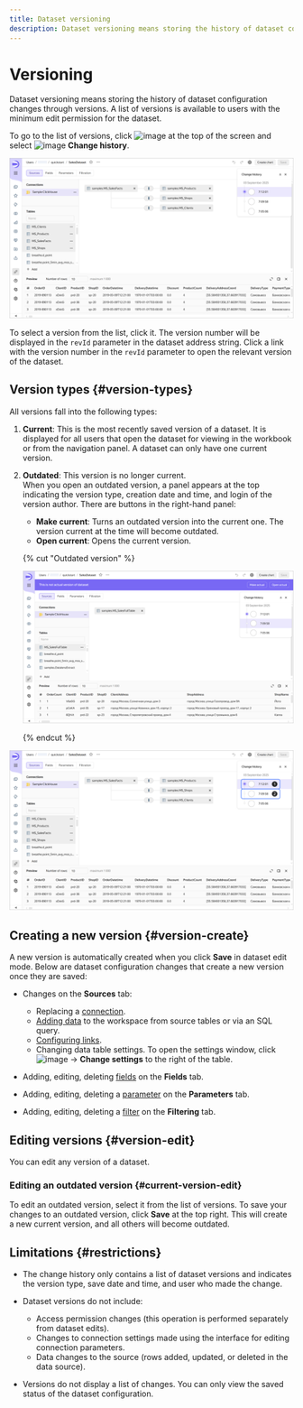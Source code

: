 ```yaml
---
title: Dataset versioning
description: Dataset versioning means storing the history of dataset configuration changes through versions. A list of versions is available to users with the minimum {{ permission-write }} access permissions to the dataset.
---
```


# Versioning

Dataset versioning means storing the history of dataset configuration changes through versions. A list of versions is available to users with the minimum edit permission for the dataset.

To go to the list of versions, click ![image](../../_assets/console-icons/ellipsis.svg) at the top of the screen and select ![image](../../_assets/console-icons/clock.svg) **Change history**.

![image](../../_assets/datalens/concepts/dataset-version-list.png)

To select a version from the list, click it. The version number will be displayed in the `revId` parameter in the dataset address string. Click a link with the version number in the `revId` parameter to open the relevant version of the dataset.

## Version types {#version-types}

All versions fall into the following types:

1. **Current**: This is the most recently saved version of a dataset. It is displayed for all users that open the dataset for viewing in the workbook or from the navigation panel. A dataset can only have one current version.
1. **Outdated**: This version is no longer current.  
   When you open an outdated version, a panel appears at the top indicating the version type, creation date and time, and login of the version author. There are buttons in the right-hand panel:

   * **Make current**: Turns an outdated version into the current one. The version current at the time will become outdated.
   * **Open current**: Opens the current version.
   
   {% cut "Outdated version" %}

   ![image](../../_assets/datalens/concepts/dataset-irrelevant-version.png)

   {% endcut %}

![image](../../_assets/datalens/concepts/dataset-version-types.png)

## Creating a new version {#version-create}

A new version is automatically created when you click **Save** in dataset edit mode. Below are dataset configuration changes that create a new version once they are saved:

* Changes on the **Sources** tab:

  * Replacing a [connection](../concepts/connection.md).
  * [Adding data](../dataset/create-dataset.md#add-data) to the workspace from source tables or via an SQL query.
  * [Configuring links](../dataset/create-dataset.md#links).
  * Changing data table settings. To open the settings window, click ![image](../../_assets/console-icons/ellipsis.svg) → **Change settings** to the right of the table.

* Adding, editing, deleting [fields](../dataset/create-dataset.md#field-operations) on the **Fields** tab.
* Adding, editing, deleting a [parameter](../dataset/create-dataset.md#add-parameters) on the **Parameters** tab.
* Adding, editing, deleting a [filter](../dataset/create-dataset.md#add-filters) on the **Filtering** tab.

## Editing versions {#version-edit}

You can edit any version of a dataset.

### Editing an outdated version {#current-version-edit}

To edit an outdated version, select it from the list of versions. To save your changes to an outdated version, click **Save** at the top right. This will create a new current version, and all others will become outdated.

## Limitations {#restrictions}

* The change history only contains a list of dataset versions and indicates the version type, save date and time, and user who made the change.
* Dataset versions do not include:

  * Access permission changes (this operation is performed separately from dataset edits).
  * Changes to connection settings made using the interface for editing connection parameters.
  * Data changes to the source (rows added, updated, or deleted in the data source).

* Versions do not display a list of changes. You can only view the saved status of the dataset configuration.